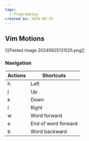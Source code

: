 ```yaml
---
tags:
  - Programming
created on: 2024-09-25
---
```


## Vim Motions

![[Pasted image 20240925131525.png]]

### Navigation

| Actions | Shortcuts           |
| ------- | ------------------- |
| h       | Left                |
| j       | Up                  |
| k       | Down                |
| l       | Right               |
| w       | Word forward        |
| e       | End of word forward |
| b       | Word backward       |
